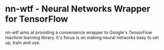 # nn-wtf - Neural Networks Wrapper for TensorFlow

nn-wtf aims at providing a convenience wrapper to Google's TensorFlow machine learning library. 
It's focus is on making neural networks easy to set up, train and use.
